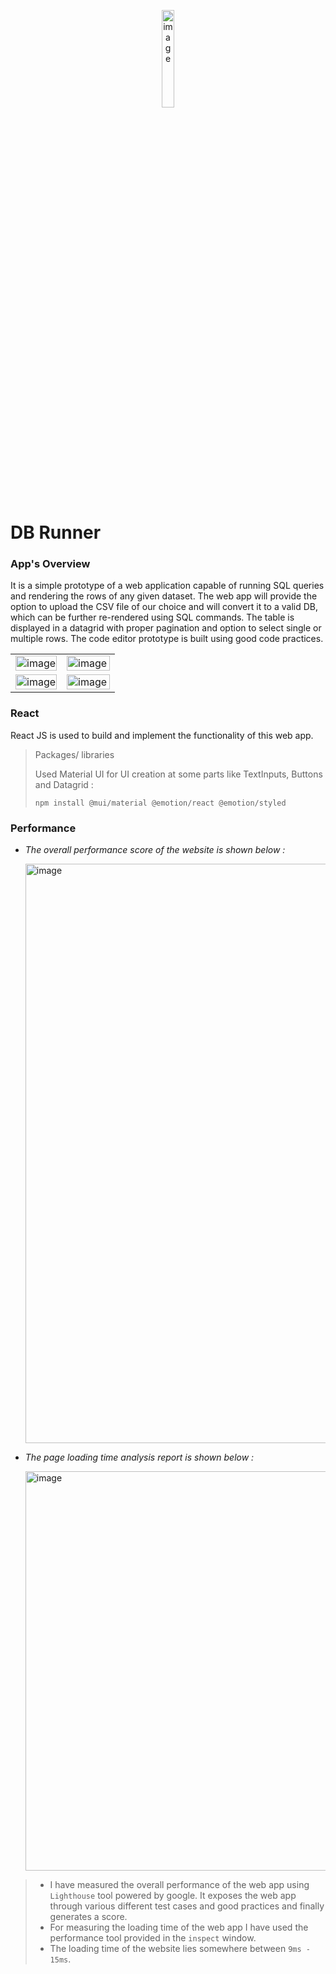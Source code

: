 
<p align="center"><img width="20%" height="20%" alt="image" src="https://user-images.githubusercontent.com/72120258/170996396-1437e6c5-f0a7-434d-aebc-9102646e9e48.png"/></p>

# DB Runner

### App's Overview
<p>It is a simple prototype of a web application capable of running SQL queries and rendering the rows of any given dataset. The web app will provide the option to upload the CSV file of our choice and will convert it to a valid DB, which can be further re-rendered using SQL commands. The table is displayed in a datagrid with proper pagination and option to select single or multiple rows. The code editor prototype is built using good code practices.  </p>

<table>
  <tr>
    <td valign="top"><img  width="100%" alt="image" src="https://user-images.githubusercontent.com/72120258/170972423-e095cd7d-78d4-433d-8c4e-0d8467c0a4e5.png"/></td>
    <td valign="top"><img  width="100%" alt="image" src="https://user-images.githubusercontent.com/72120258/170972537-a56d294b-fc37-4b72-93c4-9ac9a91eeb18.png"/></td>
  </tr>
  <tr>
    <td valign="top"><img width="100%" alt="image" src="https://user-images.githubusercontent.com/72120258/170976213-a64a285d-ee8b-4650-bf4c-39997c0165d6.png"/></td>
    <td valign="top"><img align="right" width="100%" alt="image" src="https://user-images.githubusercontent.com/72120258/170972612-b9136d50-b0fc-439e-b33d-9722da6c0add.png"/></td>
  </tr>
</table>

### React 
<p>React JS is used to build and implement the functionality of this web app. </p>

> Packages/ libraries
     <p>Used Material UI for UI creation at some parts like TextInputs, Buttons and Datagrid :</p>
     `npm install @mui/material @emotion/react @emotion/styled` 
     
### Performance

* *The overall performance score of the website is shown below :* 
       <p><img width="927" alt="image" src="https://user-images.githubusercontent.com/72120258/170992711-5d25c5ca-ecdc-4614-8208-826269169bf4.png"></p>
       
* *The page loading time analysis report is shown below :*
       <p><img width="639" alt="image" src="https://user-images.githubusercontent.com/72120258/170993318-83b04389-f528-4967-8772-4d6d25080b4a.png"></p>
       
> * I have measured the overall performance of the web app using `Lighthouse` tool powered by google. It exposes the web app through various different test cases and good practices and finally generates a score.
> * For measuring the loading time of the web app I have used the performance tool provided in the `inspect` window.
> * The loading time of the website lies somewhere between `9ms - 15ms`. 


